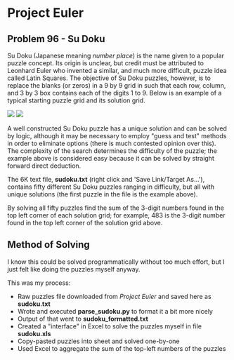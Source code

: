 # Project Euler

## Problem 96 - Su Doku

Su Doku (Japanese meaning *number place*) is the name given to a popular puzzle concept.
Its origin is unclear, but credit must be attributed to Leonhard Euler who invented a similar, and much more difficult, puzzle idea called Latin Squares.
The objective of Su Doku puzzles, however, is to replace the blanks (or zeros) in a 9 by 9 grid in such that each row, column, and 3 by 3 box contains each of the digits 1 to 9.
Below is an example of a typical starting puzzle grid and its solution grid.

<div>
  <img src="https://projecteuler.net/project/images/p096_1.png">
  <img src="https://projecteuler.net/project/images/p096_2.png">
</div>

A well constructed Su Doku puzzle has a unique solution and can be solved by logic, although it may be necessary to employ "guess and test" methods in order to eliminate options (there is much contested opinion over this).
The complexity of the search determines the difficulty of the puzzle;
the example above is considered easy because it can be solved by straight forward direct deduction.

The 6K text file, **sudoku.txt** (right click and 'Save Link/Target As...'), contains fifty different Su Doku puzzles ranging in difficulty, but all with unique solutions (the first puzzle in the file is the example above).

By solving all fifty puzzles find the sum of the 3-digit numbers found in the top left corner of each solution grid;
for example, 483 is the 3-digit number found in the top left corner of the solution grid above.

## Method of Solving

I know this could be solved programmatically without too much effort, but I just felt like doing the puzzles myself anyway.

This was my process:
* Raw puzzles file downloaded from *Project Euler* and saved here as **sudoku.txt**
* Wrote and executed **parse_sudoku.py** to format it a bit more nicely
* Output of that went to **sudoku_formatted.txt**
* Created a "interface" in Excel to solve the puzzles myself in file **sudoku.xls**
* Copy-pasted puzzles into sheet and solved one-by-one
* Used Excel to aggregate the sum of the top-left numbers of the puzzles
